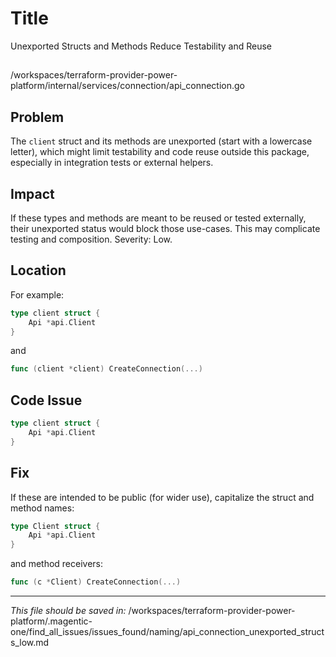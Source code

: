 # Title

Unexported Structs and Methods Reduce Testability and Reuse

##

/workspaces/terraform-provider-power-platform/internal/services/connection/api_connection.go

## Problem

The `client` struct and its methods are unexported (start with a lowercase letter), which might limit testability and code reuse outside this package, especially in integration tests or external helpers.

## Impact

If these types and methods are meant to be reused or tested externally, their unexported status would block those use-cases. This may complicate testing and composition. Severity: Low.

## Location

For example:

```go
type client struct {
	Api *api.Client
}
```
and
```go
func (client *client) CreateConnection(...)
```

## Code Issue

```go
type client struct {
	Api *api.Client
}
```

## Fix

If these are intended to be public (for wider use), capitalize the struct and method names:

```go
type Client struct {
	Api *api.Client
}
```
and method receivers:
```go
func (c *Client) CreateConnection(...)
```

---

*This file should be saved in:*
/workspaces/terraform-provider-power-platform/.magentic-one/find_all_issues/issues_found/naming/api_connection_unexported_structs_low.md
